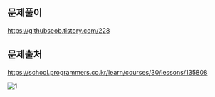 ## 문제풀이
https://githubseob.tistory.com/228
## 문제출처
https://school.programmers.co.kr/learn/courses/30/lessons/135808

![1](https://github.com/GitHubSeob/Self_Study/assets/83795383/6de2b4a5-26d2-4b94-b712-fa3398f59e0d)